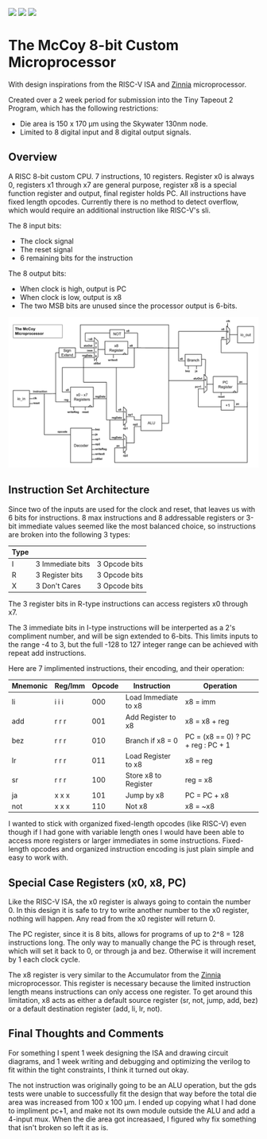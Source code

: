 ![](../../workflows/gds/badge.svg) ![](../../workflows/docs/badge.svg) ![](../../workflows/test/badge.svg)

# The McCoy 8-bit Custom Microprocessor 

With design inspirations from the RISC-V ISA and [Zinnia](https://github.com/cpldcpu/tinytapeout_mcpu5) microprocessor.

Created over a 2 week period for submission into the Tiny Tapeout 2 Program, which has the following restrictions:

 - Die area is 150 x 170 µm using the Skywater 130nm node.
 - Limited to 8 digital input and 8 digital output signals.

## Overview 

A RISC 8-bit custom CPU. 7 instructions, 10 registers. Register x0 is always 0, registers x1 through x7 are general purpose, register x8 is a special function register and output, final register holds PC. All instructions have fixed length opcodes. Currently there is no method to detect overflow, which would require an additional instruction like RISC-V's sli. 

The 8 input bits:
 - The clock signal
 - The reset signal
 - 6 remaining bits for the instruction

The 8 output bits:
 - When clock is high, output is PC
 - When clock is low, output is x8
 - The two MSB bits are unused since the processor output is 6-bits.

![circuit diagram](./McCoy_Diagram.png)

## Instruction Set Architecture

Since two of the inputs are used for the clock and reset, that leaves us with 6 bits for instructions. 8 max instructions and 8 addressable registers or 3-bit immediate values seemed like the most balanced choice, so instructions are broken into the following 3 types:

| Type |  |  |
|---|---|---|
| I | 3 Immediate bits | 3 Opcode bits |
| R | 3 Register bits | 3 Opcode bits |
| X | 3 Don't Cares | 3 Opcode bits |

The 3 register bits in R-type instructions can access registers x0 through x7.

The 3 immediate bits in I-type instructions will be interperted as a 2's compliment number, and will be sign extended to 6-bits. This limits inputs to the range -4 to 3, but the full -128 to 127 integer range can be achieved with repeat add instructions.

Here are 7 implimented instructions, their encoding, and their operation:

| Mnemonic | Reg/Imm | Opcode | Instruction | Operation |
| ---      |---|---|---|---|
| li | i i i | 000 | Load Immediate to x8 | x8 = imm |
| add | r r r | 001 | Add Register to x8 | x8 = x8 + reg |
| bez | r r r | 010 | Branch if x8 = 0 | PC = (x8 == 0) ? PC + reg : PC + 1 |
| lr | r r r | 011 | Load Register to x8 | x8 = reg |
| sr | r r r | 100 | Store x8 to Register | reg = x8 |
| ja | x x x | 101 | Jump by x8 | PC = PC + x8 |
| not | x x x | 110 | Not x8 | x8 = ~x8 |

I wanted to stick with organized fixed-length opcodes (like RISC-V) even though if I had gone with variable length ones I would have been able to access more registers or larger immediates in some instructions. Fixed-length opcodes and organized instruction encoding is just plain simple and easy to work with.

## Special Case Registers (x0, x8, PC)

Like the RISC-V ISA, the x0 register is always going to contain the number 0. In this design it is safe to try to write another number to the x0 register, nothing will happen. Any read from the x0 register will return 0.

The PC register, since it is 8 bits, allows for programs of up to 2^8 = 128 instructions long. The only way to manually change the PC is through reset, which will set it back to 0, or through ja and bez. Otherwise it will increment by 1 each clock cycle.

The x8 register is very similar to the Accumulator from the [Zinnia](https://github.com/cpldcpu/tinytapeout_mcpu5) microprocessor. This register is necessary because the limited instruction length means instructions can only access one register. To get around this limitation, x8 acts as either a default source register (sr, not, jump, add, bez) or a default destination register (add, li, lr, not). 

## Final Thoughts and Comments

For something I spent 1 week designing the ISA and drawing circuit diagrams, and 1 week writing and debugging and optimizing the verilog to fit within the tight constraints, I think it turned out okay. 

The not instruction was originally going to be an ALU operation, but the gds tests were unable to successfully fit the design that way before the total die area was increased from 100 x 100 µm. I ended up copying what I had done to impliment pc+1, and make not its own module outside the ALU and add a 4-input mux. When the die area got increasaed, I figured why fix something that isn't broken so left it as is. 

